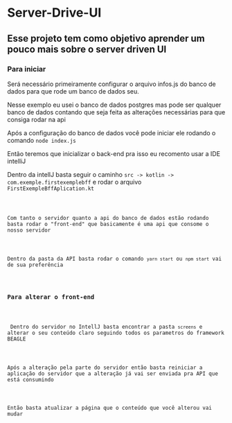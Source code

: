 # Server-Drive-UI

## Esse projeto tem como objetivo aprender um pouco mais sobre o server driven UI

### Para iniciar

  <p>Será necessário primeiramente configurar o arquivo infos.js do banco de dados para que rode um banco de dados seu.</p>
  <p>Nesse exemplo eu usei o banco de dados postgres mas pode ser qualquer banco de dados contando que seja feita as alterações necessárias para que consiga rodar              na api</p>

  <p>Após a configuração do banco de dados você pode iniciar ele rodando o comando <code>node index.js</code></p>
  <p>Então teremos que inicializar o back-end pra isso eu recomento usar a IDE intelliJ</p>
  <p>Dentro da intellJ basta seguir o caminho <code>src -> kotlin -> com.exemple.firstexemplebff</code> e rodar o arquivo <code>FirstExempleBffAplication.kt</p>
  <p>Com tanto o servidor quanto a api do banco de dados estão rodando basta rodar o "front-end" que basicamente é uma api que consome o nosso servidor</p>
  <p>Dentro da pasta da API basta rodar o comando <code>yarn start</code> ou <code>npm start</code> vai de sua preferência</p> 

### Para alterar o front-end
  <p> Dentro do servidor no IntellJ basta encontrar a pasta <code>screens</code> e alterar o seu conteúdo claro seguindo todos os parametros do framework BEAGLE</p>
  <p>Após a alteração pela parte do servidor então basta reiniciar a aplicação do servidor que a alteração já vai ser enviada pra API que está consumindo</p>
  <p>Então basta atualizar a página que o conteúdo que você alterou vai mudar</p>
 
 

